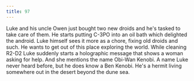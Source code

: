 ```yaml
---
title: 97
---
```


Luke and his uncle Owen just bought two new droids and he's tasked to take care of them.
He starts putting C-3PO into an oil bath which delighted the android.
Luke himself sees it more as a chore, fixing old droids and such.
He wants to get out of this place exploring the world.
While cleaning R2-D2 Luke suddenly starts a holographic message that shows a woman asking for help.
And she mentions the name Obi-Wan Kenobi.
A name Luke never heard before, but he does know a Ben Kenobi.
He's a hermit living somewhere out in the desert beyond the dune sea.
